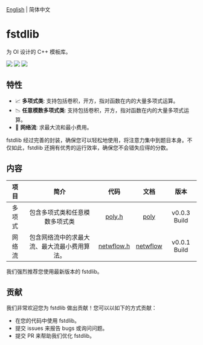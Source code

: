 [English](https://github.com/FNatsuka/fstdlib/blob/master/README.md) | 简体中文

# fstdlib
为 OI 设计的 C++ 模板库。

![](https://img.shields.io/badge/license-GPL-blue?style=flat-square) ![](https://img.shields.io/badge/C++-100.0%25-green?style=flat-square) ![](https://img.shields.io/badge/requirements-C++98%20or%20newer-brightgreen?style=flat-square)

## 特性

- 📈 **多项式类**: 支持包括卷积，开方，指对函数在内的大量多项式运算。
- 📉 **任意模数多项式类**: 支持包括卷积，开方，指对函数在内的大量多项式运算。
- 🌊 **网络流**: 求最大流和最小费用。

fstdlib 经过完善的封装，确保您可以轻松地使用，将注意力集中到题目本身。不仅如此，fstdlib 还拥有优秀的运行效率，确保您不会错失应得的分数。

## 内容

|项目|简介|代码|文档|版本|
|:-:|:-:|:-:|:-:|:-:|
|多项式|包含多项式类和任意模数多项式类|[poly.h](https://raw.githubusercontent.com/FNatsuka/fstdlib/poly/source/poly.h)|[poly](https://github.com/FNatsuka/fstdlib/blob/master/doc/poly.md)|v0.0.3 Build|
|网络流|包含网络流中的求最大流、最大流最小费用算法。|[netwflow.h]()|[netwflow]()|v0.0.1 Build|

我们强烈推荐您使用最新版本的 fstdlib。

## 贡献

我们非常欢迎您为 fstdlib 做出贡献！您可以以如下的方式贡献：

- 在您的代码中使用 fstdlib。
- 提交 issues 来报告 bugs 或询问问题。
- 提交 PR 来帮助我们优化 fstdlib。
